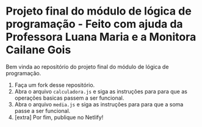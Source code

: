 # Projeto final do módulo de lógica de programação - Feito com ajuda da Professora Luana Maria e a Monitora Cailane Gois

Bem vinda ao repositório do projeto final do módulo de lógica de programação.

  1. Faça um fork desse repositório.
  2. Abra o arquivo `calculadora.js` e siga as instruções para para que as operações basicas passem a ser funcional.
  3. Abra o arquivo `media.js` e siga as instruções para para que a soma passe a ser funcional.  
  4. [extra] Por fim, publique no Netlify!
